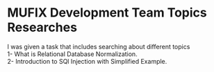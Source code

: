 # MUFIX Development Team Topics Researches
I was given a task that includes searching about different topics
<br/>
1- What is Relational Database Normalization.
<br/>
2- Introduction to SQl Injection with Simplified Example.
